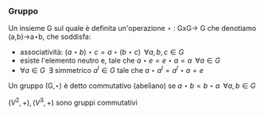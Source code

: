 
### Gruppo
Un insieme G sul quale è definita un'operazione $\star$ : GxG-> G che denotiamo (a,b)->a$\star$b, che soddisfa:
- associatività: $(a\star b)\star c=a\star (b \star c)\;\; \forall a,b,c \in G$
- esiste l'elemento neutro e, tale che $a \star e = e \star a = a \;\; \forall a \in G$
- $\forall a \in G\;\; \exists$ simmetrico $a^I \in G$ tale che $a\star a^I=a^I \star a = e$

Un gruppo (G,$\star$) è detto commutativo (abeliano) se $a\star b=b\star a \,\,\, \forall a,b\in G$

$(V^2, +),(V^3,+)$ sono gruppi commutativi
